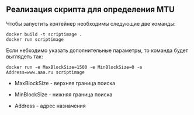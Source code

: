 ## Реализация скрипта для определения MTU 

Чтобы запустить контейнер необходимы следующие две команды:

```
docker build -t scriptimage .
docker run scriptimage
```

Если небходимо указать дополнительные параметры, то команда будет выглядеть так:

```
docker run -e MaxBlockSize=1500 -e MinBlockSize=0 -e Address=www.aaa.ru scriptimage
```

* MaxBlockSize - верхняя граница поиска

* MinBlockSize - нижняя граница поиска

* Address - адрес назначения
